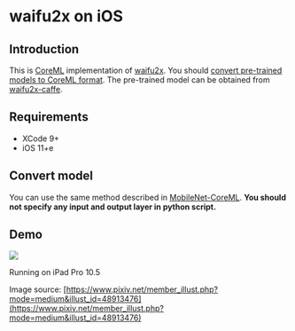 # waifu2x on iOS

## Introduction
This is [CoreML](https://developer.apple.com/documentation/coreml) implementation of [waifu2x](https://github.com/nagadomi/waifu2x). You should [convert pre-trained models to CoreML format](https://developer.apple.com/documentation/coreml/converting_trained_models_to_core_ml). The pre-trained model can be obtained from [waifu2x-caffe](https://github.com/lltcggie/waifu2x-caffe).

## Requirements
 - XCode 9+
 - iOS 11+e
 
## Convert model
You can use the same method described in [MobileNet-CoreML](https://github.com/hollance/MobileNet-CoreML). **You should not specify any input and output layer in python script.**

## Demo
![](demo.png)

Running on iPad Pro 10.5

Image source: [https://www.pixiv.net/member_illust.php?mode=medium&illust_id=48913476](https://www.pixiv.net/member_illust.php?mode=medium&illust_id=48913476)
